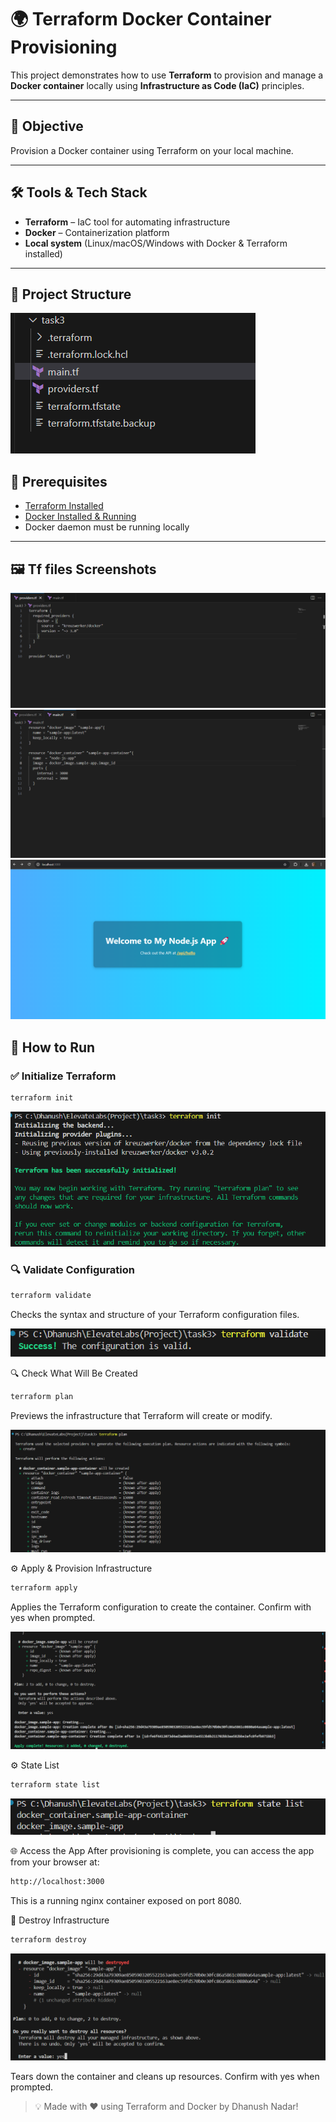 # 🌍 Terraform Docker Container Provisioning

This project demonstrates how to use **Terraform** to provision and manage a **Docker container** locally using **Infrastructure as Code (IaC)** principles.

---

## 🚀 Objective

Provision a Docker container using Terraform on your local machine.

---

## 🛠️ Tools & Tech Stack

- **Terraform** – IaC tool for automating infrastructure
- **Docker** – Containerization platform
- **Local system** (Linux/macOS/Windows with Docker & Terraform installed)

---

## 📁 Project Structure

![Project-structure Screenshot](images/project-structure.png)

## 🔧 Prerequisites

- [Terraform Installed](https://developer.hashicorp.com/terraform/downloads)
- [Docker Installed & Running](https://docs.docker.com/get-docker/)
- Docker daemon must be running locally

---

## 🖼️ Tf files Screenshots

![providerstf Screenshot](images/providerstf.png)
![main tf Screenshot](images/maintf.png)
![main page Screenshot](images/main.png)

## 🚀 How to Run


### ✅ Initialize Terraform

```bash
terraform init
```

![init Screenshot](images/init.png)


### 🔍 Validate Configuration

```bash
terraform validate
```
Checks the syntax and structure of your Terraform configuration files.

![validate Screenshot](images/validate.png)

🔍 Check What Will Be Created
```bash
terraform plan
```
Previews the infrastructure that Terraform will create or modify.

![plan Screenshot](images/plan.png)

⚙️ Apply & Provision Infrastructure

```bash
terraform apply
```
Applies the Terraform configuration to create the container. Confirm with yes when prompted.

![apply Screenshot](images/apply.png)

⚙️ State List

```bash
terraform state list
```

![state Screenshot](images/state.png)

🌐 Access the App
After provisioning is complete, you can access the app from your browser at:

```bash
http://localhost:3000
```
This is a running nginx container exposed on port 8080.


🧼 Destroy Infrastructure

```bash
terraform destroy
```

![destroy Screenshot](images/destroy.png)

Tears down the container and cleans up resources. Confirm with yes when prompted.


> 💡 Made with ❤️ using Terraform and Docker by Dhanush Nadar!

